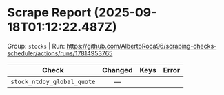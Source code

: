 # Scrape Report (2025-09-18T01:12:22.487Z)

Group: `stocks`  |  Run: https://github.com/AlbertoRoca96/scraping-checks-scheduler/actions/runs/17814953765

| Check | Changed | Keys | Error |
|---|:---:|:--|:--|
| `stock_ntdoy_global_quote` | — |  |  |

